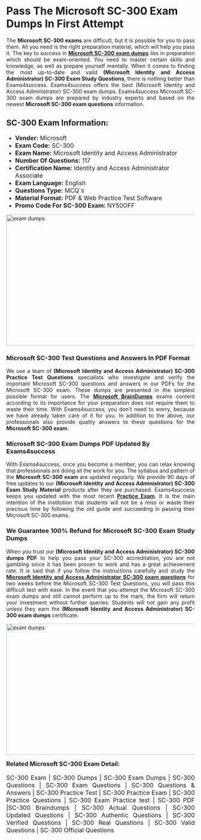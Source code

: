 <h1><strong><strong>Pass The Microsoft SC-300 Exam Dumps In First Attempt</strong></strong></h1> <p style="text-align:justify">The <strong>Microsoft SC-300 exams</strong> are difficult, but it is possible for you to pass them. All you need is the right preparation material, which will help you pass it. The key to success in <a href="https://www.exams4success.com/microsoft/sc-300-pdf-exam-dumps"><strong>Microsoft SC-300 exam dumps</strong></a> lies in preparation which should be exam-oriented. You need to master certain skills and knowledge, as well as prepare yourself mentally. When it comes to finding the most up-to-date and valid <strong>(Microsoft Identity and Access Administrator) SC-300 Exam Study Questions</strong>, there is nothing better than Exams4success. Exams4success offers the best (Microsoft Identity and Access Administrator) SC-300 exam dumps. Exams4success Microsoft SC-300 exam dumps are prepared by industry experts and based on the newest <strong>Microsoft SC-300 exam questions</strong> information.</p> <h2><strong><strong>SC-300 Exam Information:</strong></strong></h2> <ul> <li><span style="font-size:16px"><strong>Vender:</strong> Microsoft</span></li> <li><span style="font-size:16px"><strong>Exam Code:</strong> SC-300</span></li> <li><span style="font-size:16px"><strong>Exam Name:</strong> Microsoft Identity and Access Administrator</span></li> <li><span style="font-size:16px"><strong>Number Of Questions:</strong> 117</span></li> <li><span style="font-size:16px"><strong>Certification Name:</strong> Identity and Access Administrator Associate</span></li> <li><span style="font-size:16px"><strong>Exam Language:</strong> English</span></li> <li><span style="font-size:16px"><strong>Questions Type:</strong> MCQ`s</span></li> <li><span style="font-size:16px"><strong>Material Format:</strong> PDF & Web Practice Test Software</span></li> <li><span style="font-size:16px"><strong>Promo Code For SC-300 Exam: </strong>NY50OFF</span></li> </ul> <p><a href="https://www.exams4success.com/microsoft/sc-300-pdf-exam-dumps" rel="no-follow"><img alt="exam dumps" src="https://www.certcollections.com/uploads/content/infrist1.png" style="height:350px; width:750px" /></a></p> <h3><strong>Microsoft SC-300 Test Questions and Answers In PDF Format</strong></h3> <p style="text-align:justify">We use a team of <strong>(Microsoft Identity and Access Administrator) SC-300 Practice Test Questions</strong> specialists who investigate and verify the important Microsoft SC-300 questions and answers in our PDFs for the Microsoft SC-300 exam. These dumps are presented in the simplest possible format for users. The <a href="https://www.exams4success.com/microsoft-exam-dumps"><strong>Microsoft BrainDumps</strong></a> exams content according to its importance for your preparation does not require them to waste their time. With Exams4success, you don't need to worry, because we have already taken care of it for you. In addition to the above, our professionals also provide quality answers to these questions for the<strong> Microsoft SC-300 exam</strong>.</p> <h3><strong> Microsoft SC-300 Exam Dumps PDF Updated By Exams4success</strong></h3> <p style="text-align:justify">With Exams4success, once you become a member, you can relax knowing that professionals are doing all the work for you. The syllabus and pattern of the <strong>Microsoft SC-300 exam </strong>are updated regularly. We provide 90 days of free updates to our <strong>(Microsoft Identity and Access Administrator) SC-300 Exam Study Material</strong> products after they are purchased. Exams4success keeps you updated with the most recent <a href="https://www.exams4success.com/"><strong>Practice Exam</strong></a>. It is the main intention of the institution that students will not be a miss or waste their precious time by following the old guide and succeeding in passing their Microsoft SC-300 exams.</p> <h3 style="text-align:justify"><strong>We Guarantee 100% Refund for Microsoft SC-300 Exam Study Dumps</strong></h3> <p style="text-align:justify">When you trust our <strong>(Microsoft Identity and Access Administrator) SC-300 dumps PDF</strong> to help you pass your SC-300 accreditation, you are not gambling since it has been proven to work and has a great achievement rate. It is said that if you follow the instructions carefully and study the <a href="https://www.exams4success.com/microsoft/sc-300-pdf-exam-dumps"><strong>Microsoft Identity and Access Administrator SC-300 exam questions</strong></a> for two weeks before the Microsoft SC-300 Test Questions, you will pass this difficult test with ease. In the event that you attempt the Microsoft SC-300 exam dumps and still cannot perform up to the mark, the firm will return your investment without further queries. Students will not gain any profit unless they earn the <strong>(Microsoft Identity and Access Administrator) SC-300 exam dumps</strong> certificate.</p> <p style="text-align:justify"><a href="https://www.exams4success.com/microsoft/sc-300-pdf-exam-dumps" rel="no-follow"><img alt="exam dumps" src="https://www.certcollections.com/uploads/content/free_demo1.png" style="height:350px; width:750px" /></a></p> <p style="text-align:justify"><span style="font-size:16px"><strong>Related Microsoft SC-300 Exam Detail:</strong></span><br /> <br /> <span style="font-size:16px">SC-300 Exam | SC-300 Dumps | SC-300 Exam Dumps | SC-300 Questions | SC-300 Exam Questions | SC-300 Questions & Answers | SC-300 Practice Test | SC-300 Practice Exam | SC-300 Practice Questions | SC-300 Exam Practice test | SC-300 PDF |SC-300 Braindumps | SC-300 Actual Questions | SC-300 Updated Questions | SC-300 Authentic Questions | SC-300 Verified Questions | SC-300 Real Questions | SC-300 Valid Questions | SC-300 Official Questions</span></p>
